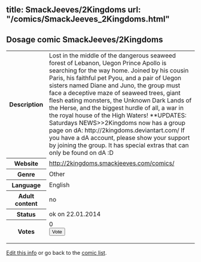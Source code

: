 title: SmackJeeves/2Kingdoms
url: "/comics/SmackJeeves_2Kingdoms.html"
---
Dosage comic SmackJeeves/2Kingdoms
-----------------------------------------

<p id="msg"></p>
<script type="text/javascript">
if (window.location.search === '?edit_info_mail=sent_ok') {
  var elem = document.getElementById("msg");
  elem.innerHTML = 'Edited information sucessfully sent for review, which is usually done daily. Thanks!';
  elem.className = 'ok';
}
</script>
<table class="comicinfo">
<tr>
<th>Description</th><td>Lost in the middle of the dangerous seaweed forest of Lebanon, Uegon Prince Apollo is searching for the way home. Joined by his cousin Paris, his faithful pet Pyou, and a pair of Uegon sisters named Diane and Juno, the group must face a deceptive maze of seaweed trees, giant flesh eating monsters, the Unknown Dark Lands of the Herse, and the biggest hurdle of all, a war in the royal house of the High Waters! **UPDATES: Saturdays NEWS&gt;&gt;2Kingdoms now has a group page on dA: http://2kingdoms.deviantart.com/ If you have a dA account, please show your support by joining the group. It has special extras that can only be found on dA :D</td>
</tr>
<tr>
<th>Website</th><td><a href="http://2kingdoms.smackjeeves.com/comics/">http://2kingdoms.smackjeeves.com/comics/</a></td>
</tr>
<tr>
<th>Genre</th><td>Other</td>
</tr>
<tr>
<th>Language</th><td>English</td>
</tr>
<tr>
<th>Adult content</th><td>no</td>
</tr>
<tr>
<th>Status</th><td>ok on 22.01.2014</td>
</tr>
<tr>
<th>Votes</th><td>0
<form action="http://gaecounter.appspot.com/count/" method="POST">
<input name="name" type="hidden" value="SmackJeeves_2Kingdoms"/>
<input name="uid" type="hidden" id="voteuid" value=""/>
<input type="submit" value="Vote"/>
</form>
</td>
</tr>
</table>
<script type="text/javascript">
var ua = navigator.userAgent;
document.getElementById("voteuid").value = ua.replace(/[^a-zA-Z0-9\._:]/g , "_");;
</script>

[Edit this info](SmackJeeves_2Kingdoms_edit.html) or go back to the [comic list](../comic-index.html).
